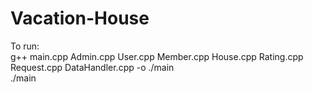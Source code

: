 # Vacation-House
To run: <br />
g++ main.cpp Admin.cpp User.cpp Member.cpp House.cpp Rating.cpp Request.cpp DataHandler.cpp -o ./main<br />
./main <br />
